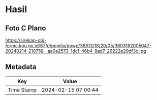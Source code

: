 # Hasil

## Foto C Plano

https://sirekap-obj-formc.kpu.go.id/67fd/pemilu/ppwp/36/03/18/20/05/3603182005047-20240214-210758--aa0a2573-1dc1-46b4-8ad7-26222e29df3c.jpg


## Metadata

| Key        | Value               |
| ---------- | ------------------- |
| Time Stamp | 2024-02-15 07:00:44 |



